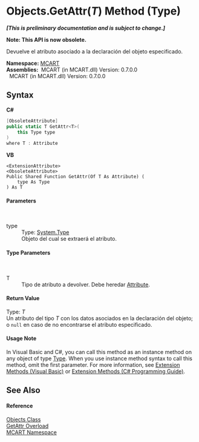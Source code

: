 # Objects.GetAttr(*T*) Method (Type)
 _**\[This is preliminary documentation and is subject to change.\]**_

**Note: This API is now obsolete.**

Devuelve el atributo asociado a la declaración del objeto especificado.

**Namespace:**&nbsp;<a href="89e7854f-fe6f-d208-fb0c-b17953422852">MCART</a><br />**Assemblies:**&nbsp;&nbsp;MCART (in MCART.dll) Version: 0.7.0.0<br />&nbsp;&nbsp;MCART (in MCART.dll) Version: 0.7.0.0<br />

## Syntax

**C#**<br />
``` C#
[ObsoleteAttribute]
public static T GetAttr<T>(
	this Type type
)
where T : Attribute

```

**VB**<br />
``` VB
<ExtensionAttribute>
<ObsoleteAttribute>
Public Shared Function GetAttr(Of T As Attribute) ( 
	type As Type
) As T
```


#### Parameters
&nbsp;<dl><dt>type</dt><dd>Type: <a href="http://msdn2.microsoft.com/es-es/library/42892f65" target="_blank">System.Type</a><br />Objeto del cual se extraerá el atributo.</dd></dl>

#### Type Parameters
&nbsp;<dl><dt>T</dt><dd>Tipo de atributo a devolver. Debe heredar <a href="http://msdn2.microsoft.com/es-es/library/e8kc3626" target="_blank">Attribute</a>.</dd></dl>

#### Return Value
Type: *T*<br />Un atributo del tipo *T* con los datos asociados en la declaración del objeto; o `null` en caso de no encontrarse el atributo especificado.

#### Usage Note
In Visual Basic and C#, you can call this method as an instance method on any object of type <a href="http://msdn2.microsoft.com/es-es/library/42892f65" target="_blank">Type</a>. When you use instance method syntax to call this method, omit the first parameter. For more information, see <a href="http://msdn.microsoft.com/en-us/library/bb384936.aspx">Extension Methods (Visual Basic)</a> or <a href="http://msdn.microsoft.com/en-us/library/bb383977.aspx">Extension Methods (C# Programming Guide)</a>.

## See Also


#### Reference
<a href="bed01b44-1ba8-b02e-7f19-0855e84b8dbd">Objects Class</a><br /><a href="38c1b46c-0d4c-f813-499d-f97279133cff">GetAttr Overload</a><br /><a href="89e7854f-fe6f-d208-fb0c-b17953422852">MCART Namespace</a><br />